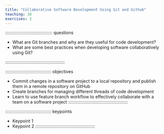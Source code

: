 ```yaml
---
title: "Collaborative Software Development Using Git and Github"
teaching: 10
exercises: 2
---
```


:::::::::::::::::::::::::::::::::::::: questions 

- What are Git branches and why are they useful for code development?
- What are some best practices when developing software collaboratively using Git?

::::::::::::::::::::::::::::::::::::::::::::::::

::::::::::::::::::::::::::::::::::::: objectives

- Commit changes in a software project to a local repository and publish them in a remote repository on GitHub
- Create branches for managing different threads of code development
- Learn to use feature branch workflow to effectively collaborate with a team on a software project
::::::::::::::::::::::::::::::::::::::::::::::::

::::::::::::::::::::::::::::::::::::: keypoints

- Keypoint 1
- Keypoint 2
::::::::::::::::::::::::::::::::::::::::::::::::

